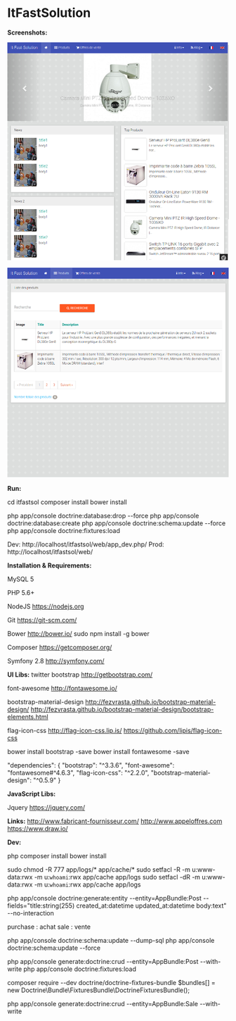 ItFastSolution
==============

**Screenshots:** 

![alt text](https://raw.githubusercontent.com/saidijalel/itfastsol/master/web/uploads/screenshots/Screenshot1.png "Screenshot 1")

![alt text](https://raw.githubusercontent.com/saidijalel/itfastsol/master/web/uploads/screenshots/Screenshot2.png "Screenshot 2")

**Run:** 

cd itfastsol
composer install
bower install

php app/console doctrine:database:drop --force
php app/console doctrine:database:create
php app/console doctrine:schema:update --force
php app/console doctrine:fixtures:load

Dev: http://localhost/itfastsol/web/app_dev.php/
Prod: http://localhost/itfastsol/web/

**Installation & Requirements:**

MySQL 5

PHP 5.6+

NodeJS
https://nodejs.org

Git
https://git-scm.com/

Bower 
http://bower.io/
sudo npm install -g bower

Composer
https://getcomposer.org/

Symfony 2.8
http://symfony.com/


**UI Libs:** 
twitter bootstrap
http://getbootstrap.com/

font-awesome
http://fontawesome.io/

bootstrap-material-design
http://fezvrasta.github.io/bootstrap-material-design/
http://fezvrasta.github.io/bootstrap-material-design/bootstrap-elements.html

flag-icon-css
http://flag-icon-css.lip.is/
https://github.com/lipis/flag-icon-css


bower install bootstrap -save
bower install fontawesome -save

   "dependencies": {
      "bootstrap": "^3.3.6",
      "font-awesome": "fontawesome#^4.6.3",
      "flag-icon-css": "^2.2.0",
      "bootstrap-material-design": "^0.5.9"
   }
   
**JavaScript Libs:**

Jquery
https://jquery.com/



**Links:** 
http://www.fabricant-fournisseur.com/
http://www.appeloffres.com
https://www.draw.io/


**Dev:** 

php composer install
bower install


sudo chmod -R 777 app/logs/* app/cache/*
sudo setfacl -R -m u:www-data:rwx -m u:`whoami`:rwx app/cache app/logs
sudo setfacl -dR -m u:www-data:rwx -m u:`whoami`:rwx app/cache app/logs



php app/console doctrine:generate:entity --entity=AppBundle:Post --fields="title:string(255) created_at:datetime updated_at:datetime body:text" --no-interaction

purchase : achat
sale : vente


php app/console doctrine:schema:update --dump-sql
php app/console doctrine:schema:update --force

php app/console generate:doctrine:crud --entity=AppBundle:Post  --with-write
php app/console doctrine:fixtures:load

composer require --dev doctrine/doctrine-fixtures-bundle
$bundles[] = new Doctrine\Bundle\FixturesBundle\DoctrineFixturesBundle();

php app/console generate:doctrine:crud --entity=AppBundle:Sale  --with-write
